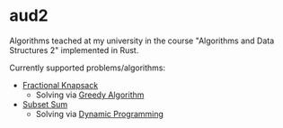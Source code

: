 # aud2

Algorithms teached at my university in the course "Algorithms and Data Structures 2" implemented in Rust.

Currently supported problems/algorithms:

- [Fractional Knapsack](https://en.wikipedia.org/wiki/Continuous_knapsack_problem)
  - Solving via [Greedy Algorithm](https://en.wikipedia.org/wiki/Greedy_algorithm)
- [Subset Sum](https://en.wikipedia.org/wiki/Subset_sum_problem)
  - Solving via [Dynamic Programming](https://en.wikipedia.org/wiki/Dynamic_programming)
